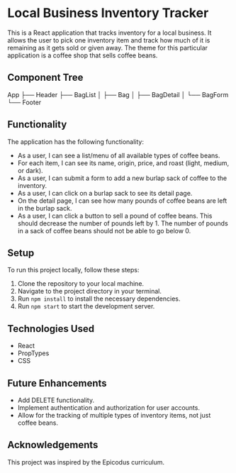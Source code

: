 # Local Business Inventory Tracker

This is a React application that tracks inventory for a local business. It allows the user to pick one inventory item and track how much of it is remaining as it gets sold or given away. The theme for this particular application is a coffee shop that sells coffee beans.

## Component Tree

App
├── Header
├── BagList
│   ├── Bag
│   ├── BagDetail
│   └── BagForm
└── Footer


## Functionality

The application has the following functionality:

- As a user, I can see a list/menu of all available types of coffee beans.
- For each item, I can see its name, origin, price, and roast (light, medium, or dark).
- As a user, I can submit a form to add a new burlap sack of coffee to the inventory.
- As a user, I can click on a burlap sack to see its detail page.
- On the detail page, I can see how many pounds of coffee beans are left in the burlap sack.
- As a user, I can click a button to sell a pound of coffee beans. This should decrease the number of pounds left by 1. The number of pounds in a sack of coffee beans should not be able to go below 0.

## Setup

To run this project locally, follow these steps:

1. Clone the repository to your local machine.
2. Navigate to the project directory in your terminal.
3. Run `npm install` to install the necessary dependencies.
4. Run `npm start` to start the development server.

## Technologies Used

- React
- PropTypes
- CSS

## Future Enhancements

- Add DELETE functionality.
- Implement authentication and authorization for user accounts.
- Allow for the tracking of multiple types of inventory items, not just coffee beans.

## Acknowledgements

This project was inspired by the Epicodus curriculum.
